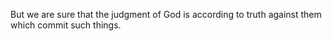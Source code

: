 But we are sure that the judgment of God is according to truth against them which commit such things.
